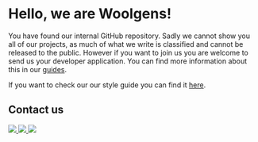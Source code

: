 # Hello, we are Woolgens!

You have found our internal GitHub repository. Sadly we cannot show you all of our projects, as much of what we write is classified and cannot be released to the public. However if you want to join us you are welcome to send us your developer application. You can find more information about this in our [guides](https://github.com/woolgens-network/guides/tree/master/application).

If you want to check our our style guide you can find it [here](https://github.com/woolgens-network/guides).

## Contact us
<p>
  <a target="_blank" href="https://woolgens.net">
    <img src="https://img.shields.io/badge/Website-woolgens.net-red?style=for-the-badge">
  </a>
  <a target="_blank" href="https://discord.gg/NyQh8B6G7n">
    <img src="https://img.shields.io/badge/Discord-woolgens-blue?style=for-the-badge&logo=Discord">
  </a>
  <a target="_blank" href="https://github.com/woolgens-network">
    <img src="https://img.shields.io/badge/Discord-woolgens_network-lightgray?style=for-the-badge&logo=github">
  </a>
</p>
